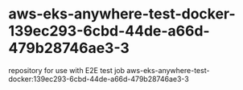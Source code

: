 # aws-eks-anywhere-test-docker-139ec293-6cbd-44de-a66d-479b28746ae3-3
repository for use with E2E test job aws-eks-anywhere-test-docker:139ec293-6cbd-44de-a66d-479b28746ae3-3
